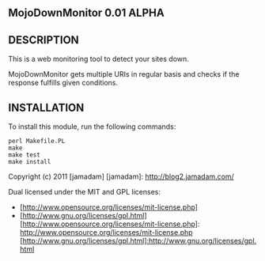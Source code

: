 MojoDownMonitor 0.01 ALPHA
---------------

## DESCRIPTION

This is a web monitoring tool to detect your sites down.

MojoDownMonitor gets multiple URIs in regular basis and checks if the response
fulfills given conditions. 

## INSTALLATION

To install this module, run the following commands:

    perl Makefile.PL
    make
    make test
    make install

Copyright (c) 2011 [jamadam]
[jamadam]: http://blog2.jamadam.com/

Dual licensed under the MIT and GPL licenses:

- [http://www.opensource.org/licenses/mit-license.php]
- [http://www.gnu.org/licenses/gpl.html]
[http://www.opensource.org/licenses/mit-license.php]: http://www.opensource.org/licenses/mit-license.php
[http://www.gnu.org/licenses/gpl.html]:http://www.gnu.org/licenses/gpl.html
